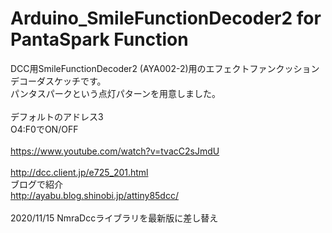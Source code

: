 # Arduino_SmileFunctionDecoder2 for PantaSpark Function<br>
DCC用SmileFunctionDecoder2 (AYA002-2)用のエフェクトファンクッションデコーダスケッチです。<br>
パンタスパークという点灯パターンを用意しました。<br>
<br>
デフォルトのアドレス3<br>
O4:F0でON/OFF<br>
<br>
https://www.youtube.com/watch?v=tvacC2sJmdU<br>
<br>
http://dcc.client.jp/e725_201.html<br>
ブログで紹介<br>
http://ayabu.blog.shinobi.jp/attiny85dcc/<br>
<br>
2020/11/15 NmraDccライブラリを最新版に差し替え<br>
